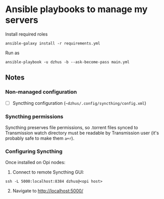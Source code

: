# Ansible playbooks to manage my servers

Install required roles

```
ansible-galaxy install -r requirements.yml
```

Run as

```
ansible-playbook -u dzhus -b --ask-become-pass main.yml
```

## Notes

### Non-managed configuration

- [ ] Syncthing configuration (`~dzhus/.config/syncthing/config.xml`)

### Syncthing permissions

Syncthing preserves file permissions, so .torrent files synced to
Transmission watch directory must be readable by Transmission user
(it's probably safe to make them `a+r`).

### Configuring Syncthing

Once installed on Opi nodes:

1. Connect to remote Syncthing GUI:

```
ssh -L 5000:localhost:8384 dzhus@<opi host>
```

2. Navigate to <http://localhost:5000/>
